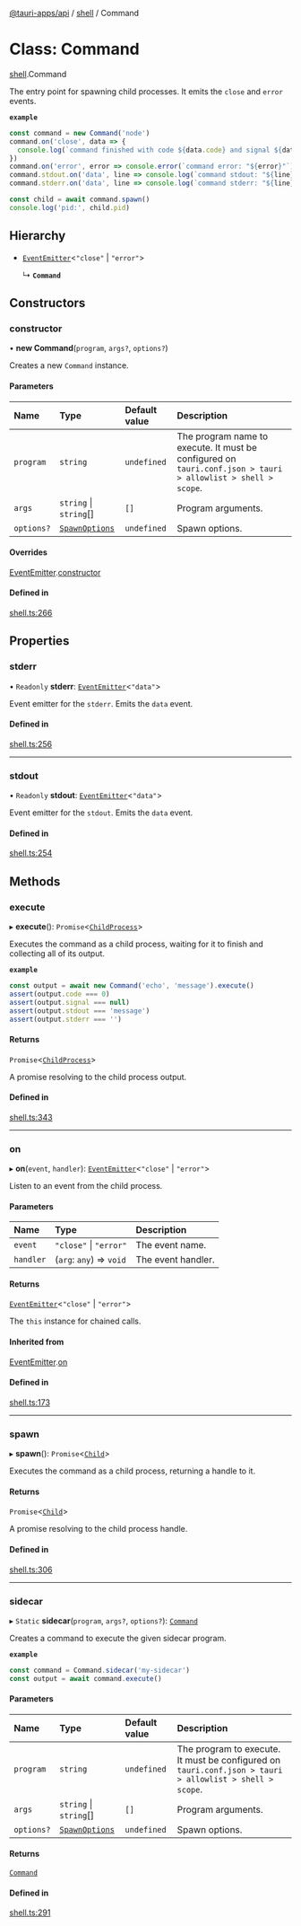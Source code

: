 [@tauri-apps/api](../README.md) / [shell](../modules/shell.md) / Command

# Class: Command

[shell](../modules/shell.md).Command

The entry point for spawning child processes.
It emits the `close` and `error` events.

**`example`**
```typescript
const command = new Command('node')
command.on('close', data => {
  console.log(`command finished with code ${data.code} and signal ${data.signal}`)
})
command.on('error', error => console.error(`command error: "${error}"`))
command.stdout.on('data', line => console.log(`command stdout: "${line}"`))
command.stderr.on('data', line => console.log(`command stderr: "${line}"`))

const child = await command.spawn()
console.log('pid:', child.pid)
```

## Hierarchy

- [`EventEmitter`](shell.EventEmitter.md)<``"close"`` \| ``"error"``\>

  ↳ **`Command`**

## Constructors

### constructor

• **new Command**(`program`, `args?`, `options?`)

Creates a new `Command` instance.

#### Parameters

| Name | Type | Default value | Description |
| :------ | :------ | :------ | :------ |
| `program` | `string` | `undefined` | The program name to execute. It must be configured on `tauri.conf.json > tauri > allowlist > shell > scope`. |
| `args` | `string` \| `string`[] | `[]` | Program arguments. |
| `options?` | [`SpawnOptions`](../interfaces/shell.SpawnOptions.md) | `undefined` | Spawn options. |

#### Overrides

[EventEmitter](shell.EventEmitter.md).[constructor](shell.EventEmitter.md#constructor)

#### Defined in

[shell.ts:266](https://github.com/tauri-apps/tauri/blob/c8667f9/tooling/api/src/shell.ts#L266)

## Properties

### stderr

• `Readonly` **stderr**: [`EventEmitter`](shell.EventEmitter.md)<``"data"``\>

Event emitter for the `stderr`. Emits the `data` event.

#### Defined in

[shell.ts:256](https://github.com/tauri-apps/tauri/blob/c8667f9/tooling/api/src/shell.ts#L256)

___

### stdout

• `Readonly` **stdout**: [`EventEmitter`](shell.EventEmitter.md)<``"data"``\>

Event emitter for the `stdout`. Emits the `data` event.

#### Defined in

[shell.ts:254](https://github.com/tauri-apps/tauri/blob/c8667f9/tooling/api/src/shell.ts#L254)

## Methods

### execute

▸ **execute**(): `Promise`<[`ChildProcess`](../interfaces/shell.ChildProcess.md)\>

Executes the command as a child process, waiting for it to finish and collecting all of its output.

**`example`**
```typescript
const output = await new Command('echo', 'message').execute()
assert(output.code === 0)
assert(output.signal === null)
assert(output.stdout === 'message')
assert(output.stderr === '')
```

#### Returns

`Promise`<[`ChildProcess`](../interfaces/shell.ChildProcess.md)\>

A promise resolving to the child process output.

#### Defined in

[shell.ts:343](https://github.com/tauri-apps/tauri/blob/c8667f9/tooling/api/src/shell.ts#L343)

___

### on

▸ **on**(`event`, `handler`): [`EventEmitter`](shell.EventEmitter.md)<``"close"`` \| ``"error"``\>

Listen to an event from the child process.

#### Parameters

| Name | Type | Description |
| :------ | :------ | :------ |
| `event` | ``"close"`` \| ``"error"`` | The event name. |
| `handler` | (`arg`: `any`) => `void` | The event handler. |

#### Returns

[`EventEmitter`](shell.EventEmitter.md)<``"close"`` \| ``"error"``\>

The `this` instance for chained calls.

#### Inherited from

[EventEmitter](shell.EventEmitter.md).[on](shell.EventEmitter.md#on)

#### Defined in

[shell.ts:173](https://github.com/tauri-apps/tauri/blob/c8667f9/tooling/api/src/shell.ts#L173)

___

### spawn

▸ **spawn**(): `Promise`<[`Child`](shell.Child.md)\>

Executes the command as a child process, returning a handle to it.

#### Returns

`Promise`<[`Child`](shell.Child.md)\>

A promise resolving to the child process handle.

#### Defined in

[shell.ts:306](https://github.com/tauri-apps/tauri/blob/c8667f9/tooling/api/src/shell.ts#L306)

___

### sidecar

▸ `Static` **sidecar**(`program`, `args?`, `options?`): [`Command`](shell.Command.md)

Creates a command to execute the given sidecar program.

**`example`**
```typescript
const command = Command.sidecar('my-sidecar')
const output = await command.execute()
```

#### Parameters

| Name | Type | Default value | Description |
| :------ | :------ | :------ | :------ |
| `program` | `string` | `undefined` | The program to execute. It must be configured on `tauri.conf.json > tauri > allowlist > shell > scope`. |
| `args` | `string` \| `string`[] | `[]` | Program arguments. |
| `options?` | [`SpawnOptions`](../interfaces/shell.SpawnOptions.md) | `undefined` | Spawn options. |

#### Returns

[`Command`](shell.Command.md)

#### Defined in

[shell.ts:291](https://github.com/tauri-apps/tauri/blob/c8667f9/tooling/api/src/shell.ts#L291)
